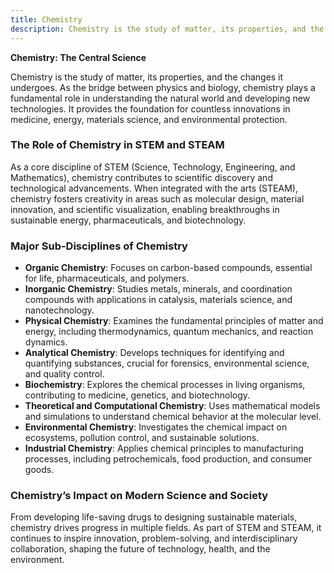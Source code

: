 ```yaml
---
title: Chemistry
description: Chemistry is the study of matter, its properties, and the changes it undergoes. 
---
```


**Chemistry: The Central Science**

Chemistry is the study of matter, its properties, and the changes it undergoes. As the bridge between physics and biology, chemistry plays a fundamental role in understanding the natural world and developing new technologies. It provides the foundation for countless innovations in medicine, energy, materials science, and environmental protection.

### The Role of Chemistry in STEM and STEAM

As a core discipline of STEM (Science, Technology, Engineering, and Mathematics), chemistry contributes to scientific discovery and technological advancements. When integrated with the arts (STEAM), chemistry fosters creativity in areas such as molecular design, material innovation, and scientific visualization, enabling breakthroughs in sustainable energy, pharmaceuticals, and biotechnology.

### Major Sub-Disciplines of Chemistry

- **Organic Chemistry**: Focuses on carbon-based compounds, essential for life, pharmaceuticals, and polymers.
- **Inorganic Chemistry**: Studies metals, minerals, and coordination compounds with applications in catalysis, materials science, and nanotechnology.
- **Physical Chemistry**: Examines the fundamental principles of matter and energy, including thermodynamics, quantum mechanics, and reaction dynamics.
- **Analytical Chemistry**: Develops techniques for identifying and quantifying substances, crucial for forensics, environmental science, and quality control.
- **Biochemistry**: Explores the chemical processes in living organisms, contributing to medicine, genetics, and biotechnology.
- **Theoretical and Computational Chemistry**: Uses mathematical models and simulations to understand chemical behavior at the molecular level.
- **Environmental Chemistry**: Investigates the chemical impact on ecosystems, pollution control, and sustainable solutions.
- **Industrial Chemistry**: Applies chemical principles to manufacturing processes, including petrochemicals, food production, and consumer goods.

### Chemistry’s Impact on Modern Science and Society

From developing life-saving drugs to designing sustainable materials, chemistry drives progress in multiple fields. As part of STEM and STEAM, it continues to inspire innovation, problem-solving, and interdisciplinary collaboration, shaping the future of technology, health, and the environment.

